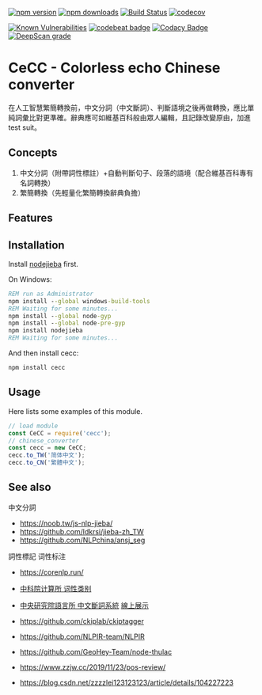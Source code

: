 ﻿[![npm version](https://badge.fury.io/js/cecc.svg)](https://www.npmjs.com/package/cecc)
[![npm downloads](https://img.shields.io/npm/dm/cecc.svg)](https://www.npmjs.com/package/cecc)
[![Build Status](https://travis-ci.org/kanasimi/Chinese_converter.svg?branch=master)](https://travis-ci.org/kanasimi/Chinese_converter)
[![codecov](https://codecov.io/gh/kanasimi/Chinese_converter/branch/master/graph/badge.svg)](https://codecov.io/gh/kanasimi/Chinese_converter)

[![Known Vulnerabilities](https://snyk.io/test/github/kanasimi/Chinese_converter/badge.svg?targetFile=package.json)](https://snyk.io/test/github/kanasimi/Chinese_converter?targetFile=package.json)
[![codebeat badge](https://codebeat.co/badges/e358b88e-dff0-465f-aa7b-b5f972dee085)](https://codebeat.co/projects/github-com-kanasimi-chinese_converter-master)
[![Codacy Badge](https://app.codacy.com/project/badge/Grade/fd590585ec734d3b90e701da95cca8b2)](https://www.codacy.com/gh/kanasimi/Chinese_converter/dashboard?utm_source=github.com&amp;utm_medium=referral&amp;utm_content=kanasimi/Chinese_converter&amp;utm_campaign=Badge_Grade)
[![DeepScan grade](https://deepscan.io/api/teams/4788/projects/14427/branches/268541/badge/grade.svg)](https://deepscan.io/dashboard#view=project&tid=4788&pid=14427&bid=268541)

# CeCC - Colorless echo Chinese converter
在人工智慧繁簡轉換前，中文分詞（中文斷詞）、判斷語境之後再做轉換，應比單純詞彙比對更準確。辭典應可如維基百科般由眾人編輯，且記錄改變原由，加進 test suit。

## Concepts
1. 中文分詞（附帶詞性標註）+自動判斷句子、段落的語境（配合維基百科專有名詞轉換）
2. 繁簡轉換（先輕量化繁簡轉換辭典負擔）

## Features

## Installation
Install [nodejieba](https://github.com/yanyiwu/nodejieba) first.

On Windows:
```cmd
REM run as Administrator
npm install --global windows-build-tools
REM Waiting for some minutes...
npm install --global node-gyp
npm install --global node-pre-gyp
npm install nodejieba
REM Waiting for some minutes...
```

And then install cecc:

```bash
npm install cecc
```

## Usage
Here lists some examples of this module.

```javascript
// load module
const CeCC = require('cecc');
// chinese_converter
const cecc = new CeCC;
cecc.to_TW('简体中文');
cecc.to_CN('繁體中文');
```

## See also
中文分詞
* https://noob.tw/js-nlp-jieba/
* https://github.com/ldkrsi/jieba-zh_TW
* https://github.com/NLPchina/ansj_seg

詞性標記 词性标注
* https://corenlp.run/
* [中科院计算所 词性类别](http://103.242.175.216:197/nlpir/)
* [中央研究院語言所 中文斷詞系統](http://ckipsvr.iis.sinica.edu.tw/) [線上展示](http://sunlight.iis.sinica.edu.tw/uwextract/demo.htm)
* https://github.com/ckiplab/ckiptagger
* https://github.com/NLPIR-team/NLPIR
* https://github.com/GeoHey-Team/node-thulac
* https://www.zzjw.cc/2019/11/23/pos-review/

* https://blog.csdn.net/zzzzlei123123123/article/details/104227223
